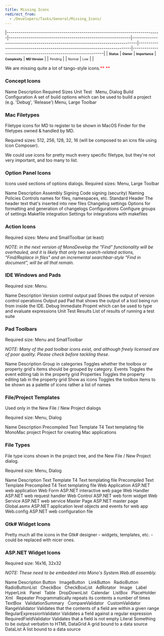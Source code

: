 ```yaml
---
title: Missing Icons
redirect_from:
  - /Developers/Tasks/General/Missing_Icons/
---
```


<span> </span>

<span id="_task_a_General.MissingIcons"></span><span> </span>

|------------------------------------------------------------------------------|--------------------------------------------------------------|--------------------------------------------------------------------------------|--------------------------------------------------------------------------|---------------------------------------------------------------|
| **<span style="font-size: x-small;">Status</span>**                          | **<span style="font-size: x-small;">Owner</span>**           | **<span style="font-size: x-small;">Importance</span>**                        | **<span style="font-size: x-small;">Complexity</span>**                  | **<span style="font-size: x-small;">MD Version</span>**       |
| <span class="task-status-Pending" style="font-size: x-small;">Pending</span> | <span class="task-owner" style="font-size: x-small;"></span> | <span class="task-importance-Normal" style="font-size: x-small;">Normal</span> | <span class="task-complexity-Low" style="font-size: x-small;">Low</span> | <span class="task-target" style="font-size: x-small;"></span> |

We are missing quite a lot of tango-style icons.<span style="color: rgb(255, 0, 0);">**
** </span>

### Concept Icons

Name
Description
Required Sizes
Unit Test
 
Menu, Dialog
Build Configuration
A set of build options which can be used to build a project (e.g. 'Debug', 'Release')
Menu, Large Toolbar

### Mac Filetypes

Filetype icons for MD to register to be shown in MacOS Finder for the filetypes owned & handled by MD.

Required sizes: 512, 256, 128, 32, 16 (will be composed to an icns file using Icon Composer).

We could use icons for pretty much every specific filetype, but they're not very important, and too many to list.

### Option Panel Icons

Icons used sections of options dialogs. Required sizes: Menu, Large Toolbar

Name
Description
Assembly Signing
Code signing (security)
Naming Policies
Controls names for files, namespaces, etc.
Standard Header
The header text that's inserted into new files
Changelog settings
Options for formatting and generation of changelogs
Configurations
Configure groups of settings
Makefile integration
Settings for integrations with makefiles

### Action Icons

Required sizes: Menu and SmallToolbar (at least)

*NOTE: in the next version of MonoDevelop the "Find" functionality will be overhauled, and it is likely that only two search-related actions, "Find/Replace in files" and an incremental searchbar-style "Find in document", will be all that remain.*

### IDE Windows and Pads

Required size: Menu.

Name
Description
Version control output pad
Shows the output of version control operations
Output pad
Pad that shows the output of a tool being run from inside the IDE.
Debug Immediate
Propmt which can be used to type and evaluate expressions
Unit Test Results
List of results of running a test suite

### Pad Toolbars

Required size: Menu and SmallToolbar

*NOTE: Many of the pad toolbar icons exist, and although freely licensed are of poor quality. Please check before tackling these.*

Name
Description
Group in categories
Toggles whether the toolbox or property grid's items should be grouped by category.
Events
Toggles the event editing tab in the property grid
Properties
Toggles the property editing tab in the property grid
Show as icons
Toggles the toolbox items to be shown as a palette of icons rather a list of names

### File/Project Templates

Used only in the New File / New Project dialogs

Required size: Menu, Dialog

Name
Description
Precompiled Text Template
T4 Text templating file
MonoMac project
Project for creating Mac applications

### File Types

File type icons shown in the project tree, and the New File / New Project dialog.

Required size: Menu, Dialog

Name
Description
Text Template
T4 Text templating file
Precompiled Text Template
Precompiled T4 Text templating file
Web Application
ASP.NET web application
Web Form
ASP.NET interactive web page
Web Handler
ASP.NET web request handler
Web Control
ASP.NET web form widget
Web Service
ASP.NET web service
Master Page
ASP.NET master page
Global.asmx
ASP.NET application level objects and events for web app
Web.config
ASP.NET web configuration file

### Gtk# Widget Icons

Pretty much all the icons in the Gtk# designer - widgets, templates, etc. - could be replaced with nicer ones.

### ASP.NET Widget Icons

Required size: 16x16, 32x32

*NOTE: These need to be embedded into Mono's System.Web.dll assembly.*

Name
Description
Button
 
ImageButton
 
LinkButton
 
RadioButton
 
RadioButtonList
 
CheckBox
 
CheckBoxList
 
AdRotator
 
Image
 
Label
 
HyperLink
 
Panel
 
Table
 
DropDownList
 
Calendar
 
ListBox
 
PlaceHolder
 
Xml
 
Repeater
Programmatically repeats its contents a number of times
TextBox
 
ValidationSummary
 
CompareValidator
 
CustomValidator
 
RangeValidator
Validates that the contents of a field are within a given range
RegularExpressionValidator
Validates a field against a regular expression
RequiredFieldValidator
Validates that a field is not empty
Literal
Something to be output verbatim to HTML
DataGrid
A grid bound to a data source
DataList
A list bound to a data source
 

 


